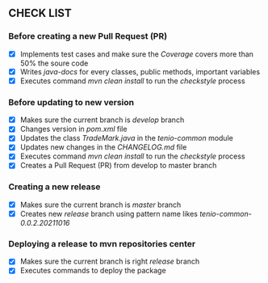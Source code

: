## CHECK LIST

### Before creating a new Pull Request (PR)
- [x] Implements test cases and make sure the *Coverage* covers more than 50% the soure code  
- [x] Writes *java-docs* for every classes, public methods, important variables  
- [x] Executes command *mvn clean install* to run the *checkstyle* process  

### Before updating to new version
- [x] Makes sure the current branch is *develop* branch  
- [x] Changes version in *pom.xml* file  
- [x] Updates the class *TradeMark.java* in the *tenio-common* module  
- [x] Updates new changes in the *CHANGELOG.md* file  
- [x] Executes command *mvn clean install* to run the *checkstyle* process  
- [x] Creates a Pull Request (PR) from develop to master branch  

### Creating a new release
- [x] Makes sure the current branch is *master* branch  
- [x] Creates new *release* branch using pattern name likes *tenio-common-0.0.2.20211016*  

### Deploying a release to mvn repositories center
- [x] Makes sure the current branch is right *release* branch  
- [x] Executes commands to deploy the package  
